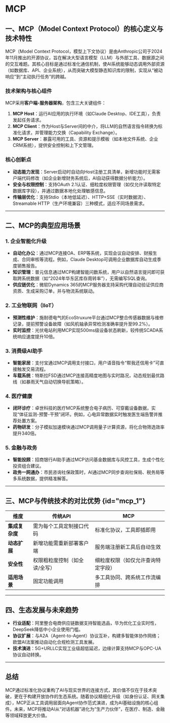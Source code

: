 # MCP

## 一、MCP（Model Context Protocol）的核心定义与技术特性

MCP（Model Context Protocol，模型上下文协议）是由Anthropic公司于2024年11月推出的开源协议，旨在解决大型语言模型（LLM）与外部工具、数据源之间的交互难题。其核心目标是通过标准化通信机制，使AI系统能够动态调用外部资源（如数据库、API、企业系统），从而突破大模型静态知识库的限制，实现从“被动响应”到“主动执行任务”的跨越。

### 技术架构与核心组件
MCP采用**客户端-服务器架构**，包含三大关键组件：
1. **MCP Host**：运行AI应用的执行环境（如Claude Desktop、IDE工具），负责发起任务请求。
2. **MCP Client**：作为Host与Server间的中介，将LLM的自然语言指令转换为标准化请求，并管理能力交换（Capability Exchange）。
3. **MCP Server**：暴露可用的工具、资源和提示模板（如本地文件系统、企业CRM系统），提供安全控制和上下文管理。

### 核心创新点
- **动态能力发现**：Server启动时自动向Host注册工具清单，新增功能时无需客户端代码修改（如企业新增财务系统后，AI自动获得数据分析能力）。
- **安全与权限控制**：支持OAuth 2.1认证、细粒度权限管理（如仅允许读取特定数据库字段），并通过数据本地化处理敏感信息。
- **传输层优化**：支持Stdio（本地低延迟）、HTTP+SSE（实时数据流）、Streamable HTTP（生产环境兼容）三种模式，适应不同场景需求。

---

## 二、MCP的典型应用场景

### 1. **企业智能化升级**
- **自动化办公**：通过MCP连接OA、ERP等系统，实现会议自动安排、财报生成、合同审核等流程。例如，Claude Desktop可调用企业数据库自动生成季度销售报告。
- **知识管理**：普元信息通过MCP构建智能问数系统，用户以自然语言提问即可获取跨系统数据（如“2024年华东区库存周转率”），无需编写SQL查询。
- **供应链优化**：微软Dynamics 365的MCP服务器支持采购代理自动验证供应商资质、生成采购订单，并与物流系统联动。

### 2. **工业物联网（IIoT）**
- **预测性维护**：施耐德电气的EcoStruxure平台通过MCP整合传感器数据与维修记录，提前预警设备故障（如风机轴承异常检测准确率提升至99.2%）。
- **实时监控**：光伏电站利用MCP实现500ms级设备状态刷新，较传统SCADA系统响应速度提升10倍。

### 3. **消费级AI助手**
- **智能家居**：支付宝通过MCP调用支付接口，用户语音指令“帮我还信用卡”可直接触发交易流程。
- **车载系统**：特斯拉FSD通过MCP连接高精度地图与实时路况，动态规划最优路线（如暴雨天气自动切换导航策略）。

### 4. **医疗健康**
- **闭环诊疗**：卓世科技的医疗MCP系统整合电子病历、可穿戴设备数据，实现“体征监测-预警-干预”闭环。例如，心电异常数据实时触发医生端告警并推荐处置方案。
- **药物研发**：分子模拟加速模块通过MCP调用量子计算资源，将化合物筛选效率提升340倍。

### 5. **金融与政务**
- **智能投顾**：招商银行AI助手通过MCP访问基金数据库与风控工具，生成个性化投资组合建议。
- **政务一网通办**：市民咨询社保政策时，AI通过MCP同步查询社保局、税务局等多系统数据，提供精准解答。

---

## 三、MCP与传统技术的对比优势 {id="mcp_1"}
| **维度**    | **传统API**       | **MCP**           |
|-----------|-----------------|-------------------|
| **集成复杂度** | 需为每个工具定制接口代码    | 标准化协议，工具即插即用      |
| **动态扩展**  | 新增功能需重新部署客户端    | 服务端注册新工具后自动生效     |
| **安全性**   | 权限粗粒度控制（如全读/全写） | 细粒度权限（如仅允许查询特定字段） |
| **适用场景**  | 固定功能调用          | 多工具协同、跨系统工作流编排    |

---

## 四、生态发展与未来趋势
- **行业适配**：阿里整合电商供应链数据支持智能选品，华为优化工业实时性，DeepSeek降低中小企业使用门槛。
- **协议扩展**：与A2A（Agent-to-Agent）协议互补，构建多智能体协作网络；欧盟AI法案推动自动化合规检测工具发展。
- **技术演进**：5G+URLLC实现工业级超低延迟，边缘计算支持MCP与OPC-UA协议自动转换。

---

## 总结
MCP通过标准化协议重构了AI与现实世界的连接方式，其价值不仅在于技术突破，更在于构建开放协作的生态系统。随着协议精细化升级（如身份认证、网关集成），MCP正从工具调用层面向Agent协作范式演进，成为AI基础设施的核心组件。未来，MCP将推动AI从“对话机器”进化为“生产力伙伴”，在医疗、制造、金融等领域释放更大价值。

